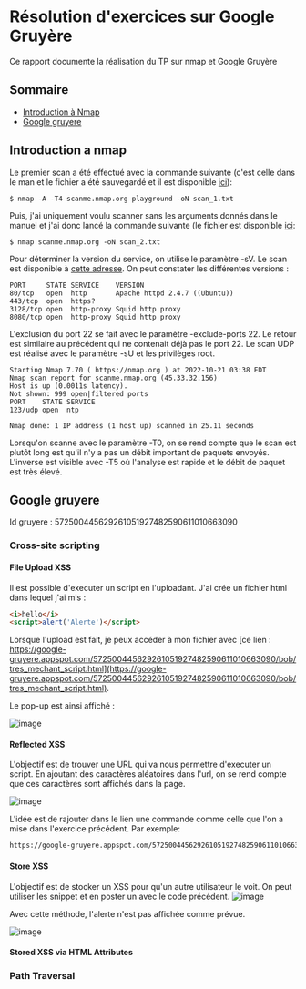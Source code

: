 # Résolution d'exercices sur Google Gruyère

Ce rapport documente la réalisation du TP sur nmap et Google Gruyère

## Sommaire

* [Introduction à Nmap](#introduction-a-nmap)
* [Google gruyere](#Google-gruyere)

## Introduction a nmap

Le premier scan a été effectué avec la commande suivante (c'est celle dans le man et le fichier a été sauvegardé et il est disponible [ici](scan_1.txt)): 

```console
$ nmap -A -T4 scanme.nmap.org playground -oN scan_1.txt

```

Puis, j'ai uniquement voulu scanner sans les arguments donnés dans le manuel et j'ai donc lancé la commande suivante (le fichier est disponible [ici](scan_2.txt):

```console
$ nmap scanme.nmap.org -oN scan_2.txt
```

Pour déterminer la version du service, on utilise le paramètre -sV. Le scan est disponible à [cette adresse](scan_3.txt). On peut constater les différentes versions :

```console
PORT     STATE SERVICE    VERSION
80/tcp   open  http       Apache httpd 2.4.7 ((Ubuntu))
443/tcp  open  https?
3128/tcp open  http-proxy Squid http proxy
8080/tcp open  http-proxy Squid http proxy
```

L'exclusion du port 22 se fait avec le paramètre -exclude-ports 22. Le retour est similaire au précédent qui ne contenait déjà pas le port 22.
Le scan UDP est réalisé avec le paramètre -sU et les privilèges root.

```console
Starting Nmap 7.70 ( https://nmap.org ) at 2022-10-21 03:38 EDT
Nmap scan report for scanme.nmap.org (45.33.32.156)
Host is up (0.0011s latency).
Not shown: 999 open|filtered ports
PORT    STATE SERVICE
123/udp open  ntp

Nmap done: 1 IP address (1 host up) scanned in 25.11 seconds
```

Lorsqu'on scanne avec le paramètre -T0, on se rend compte que le scan est plutôt long est qu'il n'y a pas un débit important de paquets envoyés. L'inverse est visible avec -T5 où l'analyse est rapide et le débit de paquet est très élevé.


## Google gruyere 

Id gruyere : 572500445629261051927482590611010663090

### Cross-site scripting

#### File Upload XSS 

Il est possible d'executer un script en l'uploadant. J'ai crée un fichier html dans lequel j'ai mis :
```html
<i>hello</i>
<script>alert('Alerte')</script>
```

Lorsque l'upload est fait, je peux accéder à mon fichier avec [ce lien : https://google-gruyere.appspot.com/572500445629261051927482590611010663090/bob/tres_mechant_script.html](https://google-gruyere.appspot.com/572500445629261051927482590611010663090/bob/tres_mechant_script.html).

Le pop-up est ainsi affiché :

![image](https://user-images.githubusercontent.com/91114817/197162227-6d0ddb2a-aae7-44e8-a1c2-8559ba64fc93.png)


#### Reflected XSS 

L'objectif est de trouver une URL qui va nous permettre d'executer un script. En ajoutant des caractères aléatoires dans l'url, on se rend compte que ces caractères sont affichés dans la page. 

![image](https://user-images.githubusercontent.com/91114817/197165301-f79a4f72-8506-4070-9ac6-c9744419187a.png)

L'idée est de rajouter dans le lien une commande comme celle que l'on a mise dans l'exercice précédent. Par exemple:

```html
https://google-gruyere.appspot.com/572500445629261051927482590611010663090/%3Ci%3Ehello%3C/i%3E%3Cscript%3Ealert('Alerte')%3C/script%3E
```

#### Store XSS

L'objectif est de stocker un XSS pour qu'un autre utilisateur le voit. On peut utiliser les snippet et en poster un avec le code précédent. 
![image](https://user-images.githubusercontent.com/91114817/197166741-af7cce18-4057-4e9f-9f39-742bc4cc7956.png)

Avec cette méthode, l'alerte n'est pas affichée comme prévue. 

![image](https://user-images.githubusercontent.com/91114817/197166874-2bb78fef-afbd-4da9-aea1-4a5f350eb39a.png)

#### Stored XSS via HTML Attributes

### Path Traversal

#### 








